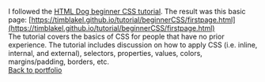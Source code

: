 I followed the [HTML Dog beginner CSS tutorial](https://htmldog.com/guides/css/beginner/). The result was this basic page: [https://timblakel.github.io/tutorial/beginnerCSS/firstpage.html](https://timblakel.github.io/tutorial/beginnerCSS/firstpage.html)  
The tutorial covers the basics of CSS for people that have no prior experience. The tutorial includes discussion on how to apply CSS (i.e. inline, internal, and external), selectors, properties, values, colors, margins/padding, borders, etc.  
[Back to portfolio](https://timblakel.github.io/)